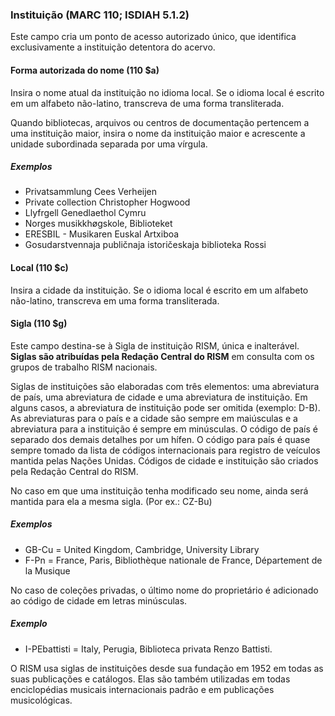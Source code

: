 ### Instituição (MARC 110; ISDIAH 5.1.2)
Este campo cria um ponto de acesso autorizado único, que identifica exclusivamente a instituição detentora do acervo.

#### Forma autorizada do nome (110 $a)
Insira o nome atual da instituição no idioma local. Se o idioma local é escrito em um alfabeto não-latino, transcreva de uma forma transliterada.

Quando bibliotecas, arquivos ou centros de documentação pertencem a uma instituição maior, insira o nome da instituição maior e acrescente a unidade subordinada separada por uma vírgula.  

##### Exemplos  
- Privatsammlung Cees Verheijen
- Private collection Christopher Hogwood
- Llyfrgell Genedlaethol Cymru
- Norges musikkhøgskole, Biblioteket
- ERESBIL - Musikaren Euskal Artxiboa
- Gosudarstvennaja publičnaja istoričeskaja biblioteka Rossi

#### Local (110 $c)
Insira a cidade da instituição. Se o idioma local é escrito em um alfabeto não-latino, transcreva em uma forma transliterada.

#### Sigla (110 $g)
Este campo destina-se à Sigla de instituição RISM, única e inalterável. **Siglas são atribuídas pela Redação Central do RISM** em consulta com os grupos de trabalho RISM nacionais.

Siglas de instituições são elaboradas com três elementos: uma abreviatura de país, uma abreviatura de cidade e uma abreviatura de instituição. Em alguns casos, a abreviatura de instituição pode ser omitida (exemplo: D-B). As abreviaturas para o país e a cidade são sempre em maiúsculas e a abreviatura para a instituição é sempre em minúsculas. O código de país é separado dos demais detalhes por um hífen. O código para país é quase sempre tomado da lista de códigos internacionais para registro de veículos mantida pelas Nações Unidas. Códigos de cidade e instituição são criados pela Redação Central do RISM.

No caso em que uma instituição tenha modificado seu nome, ainda será mantida para ela a mesma sigla. (Por ex.: CZ-Bu)

##### Exemplos
- GB-Cu = United Kingdom, Cambridge, University Library  
- F-Pn = France, Paris, Bibliothèque nationale de France, Département de la Musique

No caso de coleções privadas, o último nome do proprietário é adicionado ao código de cidade em letras minúsculas.

##### Exemplo  
- I-PEbattisti = Italy, Perugia, Biblioteca privata Renzo Battisti.

O RISM usa siglas de instituições desde sua fundação em 1952 em todas as suas publicações e catálogos. Elas são também utilizadas em todas enciclopédias musicais internacionais padrão e em publicações musicológicas.
